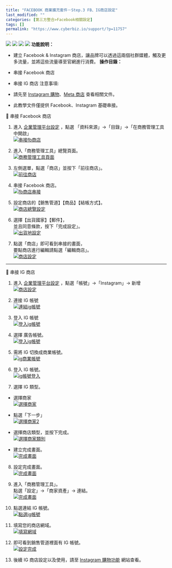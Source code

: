 ```yaml
---
title: "FACEBOOK 商業擴充套件－Step.3 FB、IG商店設定"
last_modified: ""
categories: [第三方整合>Facebook相關設定]
tags: []
permalink: "https://www.cyberbiz.io/support/?p=11757"
---
```


![](https://www.cyberbiz.io/support/wp-content/uploads/適用站別.png)
[![](https://www.cyberbiz.io/support/wp-content/uploads/台灣站.png)](https://www.cyberbiz.io/support/?page_id=2490)
[![](https://www.cyberbiz.io/support/wp-content/uploads/北美站.png)](https://www.cyberbiz.io/support/?page_id=32080)
[![](https://www.cyberbiz.io/support/wp-content/uploads/日本站.png)]() **功能說明：**  

* 建立 Facebook & Instagram 商店，讓品牌可以透過這兩個社群媒體，觸及更多流量，並將這些流量導至官網進行消費。
**操作目錄：**

* 串接 Facebook 商店
* 串接 IG 商店
注意事項:  

* 請先至 [Instagram 購物](https://www.facebook.com/business/help/582645198813984?id=1069014943260205&content_id=YfngY8Ybzp9hgjp&ref=sem_smb&utm_term=dsa-1744651665794&gclid=CjwKCAjwsvujBhAXEiwA_UXnAJkLwe8zDYorDZEk2DzbJNVO9gDiHumrxBXHB84a6WTjBOaFqsBlzhoCUksQAvD_BwE&wtsid=rdr_0mbqOqDrP5wMFhIc1)、[Meta 商店](https://www.facebook.com/business/shops?wtsid=rdr_0qepCejJMsuVZf5Yd) 查看相關文件。
* 此教學文件僅提供 Facebook、Instagram 基礎串接。

📌 串接 Facebook 商店  

1. 進入 [企業管理平台設定](https://business.facebook.com/) ，點選 「資料來源」→「目錄」→「在商務管理工具中開啟」  
[![串接fb商店](https://www.cyberbiz.io/support/wp-content/uploads/FACEBOOK-FB、IG商店設定01.png)](https://www.cyberbiz.io/support/wp-content/uploads/FACEBOOK-FB、IG商店設定01.png)



2. 進入「商務管理工具」總覽頁面。  
[![商務管理工具頁面](https://www.cyberbiz.io/support/wp-content/uploads/FACEBOOK-FB、IG商店設定02.png)](https://www.cyberbiz.io/support/wp-content/uploads/FACEBOOK-FB、IG商店設定02.png)



3. 左側選單，點選「商店」並按下「前往商店」。  
[![前往商店](https://www.cyberbiz.io/support/wp-content/uploads/FACEBOOK-FB、IG商店設定03.png)](https://www.cyberbiz.io/support/wp-content/uploads/FACEBOOK-FB、IG商店設定03.png)



4. 串接 Facebook 商店。  
[![fb商店串接](https://www.cyberbiz.io/support/wp-content/uploads/FACEBOOK-FB、IG商店設定04.png)](https://www.cyberbiz.io/support/wp-content/uploads/FACEBOOK-FB、IG商店設定04.png)



5. 設定商店的【銷售管道】【商品】【結帳方式】。  
[![商店總覽設定](https://www.cyberbiz.io/support/wp-content/uploads/FACEBOOK-FB、IG商店設定05.png)](https://www.cyberbiz.io/support/wp-content/uploads/FACEBOOK-FB、IG商店設定05.png)



6. 選擇【出貨國家】【郵件】，  
並且同意條款，按下「完成設定」。  
[![出貨地設定](https://www.cyberbiz.io/support/wp-content/uploads/FACEBOOK-FB、IG商店設定06.png)](https://www.cyberbiz.io/support/wp-content/uploads/FACEBOOK-FB、IG商店設定06.png)



7. 點選「商店」即可看到串接的畫面，  
要點商店進行編輯請點選「編輯商店」。  
[![商店設定](https://www.cyberbiz.io/support/wp-content/uploads/FACEBOOK-FB、IG商店設定07.png)](https://www.cyberbiz.io/support/wp-content/uploads/FACEBOOK-FB、IG商店設定07.png)



* * *


📌 串接 IG 商店  

1. 進入 [企業管理平台設定](https://business.facebook.com/) ，點選「帳號」→「Instagram」→ 新增  
[![商店設定](https://www.cyberbiz.io/support/wp-content/uploads/FACEBOOK-FB、IG商店設定08.png)](https://www.cyberbiz.io/support/wp-content/uploads/FACEBOOK-FB、IG商店設定08.png)



2. 連接 IG 帳號  
[![連結ig帳號](https://www.cyberbiz.io/support/wp-content/uploads/FACEBOOK-FB、IG商店設定09.png)](https://www.cyberbiz.io/support/wp-content/uploads/FACEBOOK-FB、IG商店設定09.png)



3. 登入 IG 帳號  
[![登入ig帳號](https://www.cyberbiz.io/support/wp-content/uploads/FACEBOOK-FB、IG商店設定10.png)](https://www.cyberbiz.io/support/wp-content/uploads/FACEBOOK-FB、IG商店設定10.png)



4. 選擇 廣告帳號。  
[![登入ig帳號](https://www.cyberbiz.io/support/wp-content/uploads/FACEBOOK-FB、IG商店設定11.png)](https://www.cyberbiz.io/support/wp-content/uploads/FACEBOOK-FB、IG商店設定11.png)



5. 需將 IG 切換成商業帳號。  
[![ig商業帳號](https://www.cyberbiz.io/support/wp-content/uploads/FACEBOOK-FB、IG商店設定12.png)](https://www.cyberbiz.io/support/wp-content/uploads/FACEBOOK-FB、IG商店設定12.png)



6. 登入 IG 帳號。  
[![ig帳號登入](https://www.cyberbiz.io/support/wp-content/uploads/FACEBOOK-FB、IG商店設定13.png)](https://www.cyberbiz.io/support/wp-content/uploads/FACEBOOK-FB、IG商店設定13.png)



7. 選擇 IG 類型。 
* 選擇商家  
[![選擇商家](https://www.cyberbiz.io/support/wp-content/uploads/FACEBOOK-FB、IG商店設定14.png)](https://www.cyberbiz.io/support/wp-content/uploads/FACEBOOK-FB、IG商店設定14.png)



* 點選「下一步」  
[![選擇商家2](https://www.cyberbiz.io/support/wp-content/uploads/FACEBOOK-FB、IG商店設定15.png)](https://www.cyberbiz.io/support/wp-content/uploads/FACEBOOK-FB、IG商店設定15.png)



* 選擇商店類型，並按下完成。  
[![選擇商家類別](https://www.cyberbiz.io/support/wp-content/uploads/FACEBOOK-FB、IG商店設定16.png)](https://www.cyberbiz.io/support/wp-content/uploads/FACEBOOK-FB、IG商店設定16.png)



* 建立完成畫面。  
[![完成畫面](https://www.cyberbiz.io/support/wp-content/uploads/FACEBOOK-FB、IG商店設定17.png)](https://www.cyberbiz.io/support/wp-content/uploads/FACEBOOK-FB、IG商店設定17.png)





8. 設定完成畫面。  
[![完成畫面](https://www.cyberbiz.io/support/wp-content/uploads/FACEBOOK-FB、IG商店設定18.png)](https://www.cyberbiz.io/support/wp-content/uploads/FACEBOOK-FB、IG商店設定18.png)



9. 進入「商務管理工具」。  
點選「設定」→「商家資產」→ 連結。  
[![完成畫面](https://www.cyberbiz.io/support/wp-content/uploads/FACEBOOK-FB、IG商店設定19.png)](https://www.cyberbiz.io/support/wp-content/uploads/FACEBOOK-FB、IG商店設定19.png)



10. 點選連結 IG 帳號。  
[![點選ig帳號](https://www.cyberbiz.io/support/wp-content/uploads/FACEBOOK-FB、IG商店設定20.png)](https://www.cyberbiz.io/support/wp-content/uploads/FACEBOOK-FB、IG商店設定20.png)



11. 填寫您的商店網域。  
[![填寫網域](https://www.cyberbiz.io/support/wp-content/uploads/FACEBOOK-FB、IG商店設定21.png)](https://www.cyberbiz.io/support/wp-content/uploads/FACEBOOK-FB、IG商店設定21.png)



12. 即可看到銷售管道裡面有 IG 帳號。  
[![設定完成](https://www.cyberbiz.io/support/wp-content/uploads/FACEBOOK-FB、IG商店設定22.png)](https://www.cyberbiz.io/support/wp-content/uploads/FACEBOOK-FB、IG商店設定22.png)



13. 後續 IG 商店設定以及使用，請至 [Instagram 購物功能](https://www.facebook.com/business/help/582645198813984?id=1069014943260205&content_id=YfngY8Ybzp9hgjp&ref=sem_smb&utm_term=aud-1846835380552%3Adsa-1744651665794&gclid=CjwKCAjwvdajBhBEEiwAeMh1U0F87VcMCYpbeiB1xVjlWUbt_lEkePq9zQtSlh9tJ18bHen3mLrjhhoCupwQAvD_BwE) 網站查看。  



